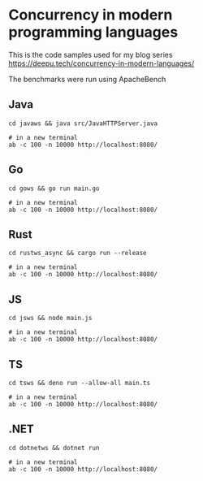 # Concurrency in modern programming languages

This is the code samples used for my blog series https://deepu.tech/concurrency-in-modern-languages/

The benchmarks were run using ApacheBench

## Java

```shell
cd javaws && java src/JavaHTTPServer.java

# in a new terminal
ab -c 100 -n 10000 http://localhost:8080/
```

## Go

```shell
cd gows && go run main.go

# in a new terminal
ab -c 100 -n 10000 http://localhost:8080/
```

## Rust

```shell
cd rustws_async && cargo run --release

# in a new terminal
ab -c 100 -n 10000 http://localhost:8080/
```

## JS

```shell
cd jsws && node main.js

# in a new terminal
ab -c 100 -n 10000 http://localhost:8080/
```

## TS

```shell
cd tsws && deno run --allow-all main.ts

# in a new terminal
ab -c 100 -n 10000 http://localhost:8080/
```

## .NET

```shell
cd dotnetws && dotnet run

# in a new terminal
ab -c 100 -n 10000 http://localhost:8080/
```